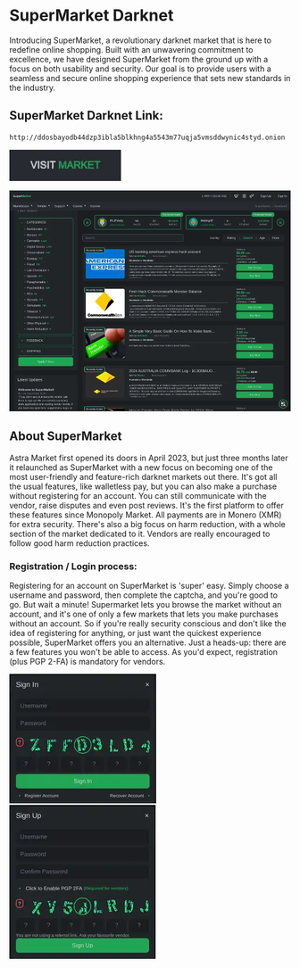 # SuperMarket Darknet
Introducing SuperMarket, a revolutionary darknet market that is here to redefine online shopping. Built with an unwavering commitment to excellence, we have designed SuperMarket from the ground up with a focus on both usability and security. Our goal is to provide users with a seamless and secure online shopping experience that sets new standards in the industry.

## SuperMarket Darknet Link:

```sh
http://ddosbayodb44dzp3ibla5blkhng4a5543m77uqja5vmsddwynic4styd.onion
```
[<img src="/assets/visit-market.webp" width="200">](http://ddosbayodb44dzp3ibla5blkhng4a5543m77uqja5vmsddwynic4styd.onion/)

<a href="http://ddosbayodb44dzp3ibla5blkhng4a5543m77uqja5vmsddwynic4styd.onion"><img src="/assets/supermarket-preview.webp" alt="image" style="max-width: 100%;"><a>

## About SuperMarket
Astra Market first opened its doors in April 2023, but just three months later it relaunched as SuperMarket with a new focus on becoming one of the most user-friendly and feature-rich darknet markets out there. It's got all the usual features, like walletless pay, but you can also make a purchase without registering for an account. You can still communicate with the vendor, raise disputes and even post reviews. It's the first platform to offer these features since Monopoly Market. All payments are in Monero (XMR) for extra security. There's also a big focus on harm reduction, with a whole section of the market dedicated to it. Vendors are really encouraged to follow good harm reduction practices.

### Registration / Login process:

Registering for an account on SuperMarket is 'super' easy. Simply choose a username and password, then complete the captcha, and you're good to go.
But wait a minute! Supermarket lets you browse the market without an account, and it's one of only a few markets that lets you make purchases without an account. So if you're really security conscious and don't like the idea of registering for anything, or just want the quickest experience possible, SuperMarket offers you an alternative. Just a heads-up: there are a few features you won't be able to access. As you'd expect, registration (plus PGP 2-FA) is mandatory for vendors.

<a href="http://ddosbayodb44dzp3ibla5blkhng4a5543m77uqja5vmsddwynic4styd.onion"><img src="/assets/supermarket-login.webp" alt="image" style="max-width: 100%;"><a>  <a href="http://ddosbayodb44dzp3ibla5blkhng4a5543m77uqja5vmsddwynic4styd.onion"><img src="/assets/supermarket-register.webp" alt="image" style="max-width: 100%;"><a>